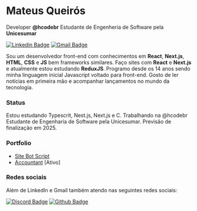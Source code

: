 # Mateus Queirós

Developer **@hcodebr**
Estudante de Engenheria de Software pela **Unicesumar**

[![Linkedin Badge](https://img.shields.io/badge/-Mateus%20Queirós-ff760c?style=flat-square&logo=Linkedin&logoColor=white&link=https://www.linkedin.com/in/mateuscqueiros/)](https://www.linkedin.com/in/mateus-queir%C3%B3s-215a671a6/) [![Gmail Badge](https://img.shields.io/badge/-mateuscqueiros@gmail.com-ff760c?style=flat-square&logo=Gmail&logoColor=white&link=mailto:mateuscqueiros@gmail.com)](mailto:mateuscqueiros@gmail.com)

Sou um desenvolvedor front-end com conhecimentos em **React**, **Next.js**, **HTML**, **CSS** e **JS** bem frameworks similares. 
Faço sites com **React** e **Next.js** e atualmente estou estudando **ReduxJS**.
Programo desde os 14 anos sendo minha linguagem inicial Javascript voltado
para front-end. Gosto de ler notícias em primeira mão e acompanhar lançamentos no mundo
da tecnologia.

### Status

Estou estudando Typescrit, Nest.js, Next.js e C. Trabalhando na @hcodebr
Estudante de Engenharia de Software pela Unicesumar. Previsão de finalização em 2025.

### Portfolio

- [Site Bot Script](https://script-bot.vercel.app/)
- [Accountant](https://github.com/mateuscqueiros/accountant) [Ativo]

### Redes sociais

Além de LinkedIn e Gmail também atendo nas seguintes redes sociais:

[![Discord Badge](https://img.shields.io/badge/-Hcode%20BR-ff760c?style=flat-square&labelColor=ff760c&logo=discord&logoColor=white&link=https://discord.gg/p5MtAkGejK)](https://discord.gg/p5MtAkGejK)
[![Github Badge](https://img.shields.io/badge/-@mateuscqueiros-ff760c?style=flat-square&labelColor=ff760c&logo=github&logoColor=white&link=https://github.com/mateuscqueiros)](https://github.com/mateuscqueiros)
